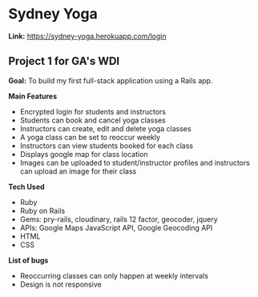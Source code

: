 
# Sydney Yoga


**Link:** https://sydney-yoga.herokuapp.com/login

## Project 1 for GA's WDI

**Goal:**  To build my first full-stack application using a Rails app.

**Main Features**
* Encrypted login for students and instructors
* Students can book and cancel yoga classes
* Instructors can create, edit and delete yoga classes
* A yoga class can be set to reoccur weekly  
* Instructors can view students booked for each class
* Displays google map for class location
* Images can be uploaded to student/instructor profiles and instructors can upload an image for their class

**Tech Used**
* Ruby
* Ruby on Rails
* Gems: pry-rails, cloudinary, rails 12 factor, geocoder, jquery
* APIs: Google Maps JavaScript API, Google Geocoding API
* HTML
* CSS

**List of bugs**
* Reoccurring classes can only happen at weekly intervals
* Design is not responsive
